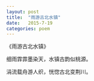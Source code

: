 ```yaml
---
layout: post
title:  "雨游古北水镇"
date:   2015-7-19
categories: poem
---
```

《雨游古北水镇》

细雨霏霏墨染天，水镇古韵似桃源。

涓流载舟游人织，恍惚古北变荆川。